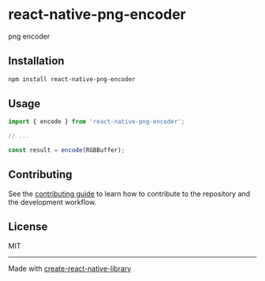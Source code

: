 # react-native-png-encoder

png encoder

## Installation

```sh
npm install react-native-png-encoder
```

## Usage

```js
import { encode } from 'react-native-png-encoder';

// ...

const result = encode(RGBBuffer);
```

## Contributing

See the [contributing guide](CONTRIBUTING.md) to learn how to contribute to the repository and the development workflow.

## License

MIT

---

Made with [create-react-native-library](https://github.com/callstack/react-native-builder-bob)
